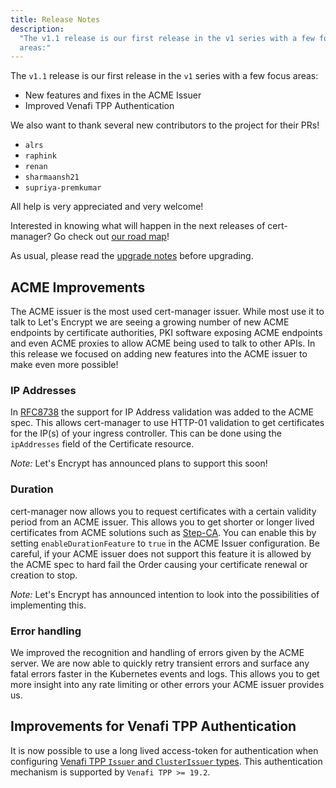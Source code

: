 ```yaml
---
title: Release Notes
description:
  "The v1.1 release is our first release in the v1 series with a few focus
  areas:"
---
```


The `v1.1` release is our first release in the `v1` series with a few focus
areas:

- New features and fixes in the ACME Issuer
- Improved Venafi TPP Authentication

We also want to thank several new contributors to the project for their PRs!

- `alrs`
- `raphink`
- `renan`
- `sharmaansh21`
- `supriya-premkumar`

All help is very appreciated and very welcome!

Interested in knowing what will happen in the next releases of cert-manager? Go
check out
[our road map](https://github.com/jetstack/cert-manager/blob/master/ROADMAP.md)!

As usual, please read the
[upgrade notes](/docs/installation/upgrading/upgrading-1.0-1.1/) before
upgrading.

## ACME Improvements

The ACME issuer is the most used cert-manager issuer. While most use it to talk
to Let's Encrypt we are seeing a growing number of new ACME endpoints by
certificate authorities, PKI software exposing ACME endpoints and even ACME
proxies to allow ACME being used to talk to other APIs. In this release we
focused on adding new features into the ACME issuer to make even more possible!

### IP Addresses

In [RFC8738](https://tools.ietf.org/html/rfc8738) the support for IP Address
validation was added to the ACME spec. This allows cert-manager to use HTTP-01
validation to get certificates for the IP(s) of your ingress controller. This
can be done using the `ipAddresses` field of the Certificate resource.

_Note:_ Let's Encrypt has announced plans to support this soon!

### Duration

cert-manager now allows you to request certificates with a certain validity
period from an ACME issuer. This allows you to get shorter or longer lived
certificates from ACME solutions such as
[Step-CA](https://smallstep.com/blog/private-acme-server/). You can enable this
by setting `enableDurationFeature` to `true` in the ACME Issuer configuration.
Be careful, if your ACME issuer does not support this feature it is allowed by
the ACME spec to hard fail the Order causing your certificate renewal or
creation to stop.

_Note:_ Let's Encrypt has announced intention to look into the possibilities of
implementing this.

### Error handling

We improved the recognition and handling of errors given by the ACME server. We
are now able to quickly retry transient errors and surface any fatal errors
faster in the Kubernetes events and logs. This allows you to get more insight
into any rate limiting or other errors your ACME issuer provides us.

## Improvements for Venafi TPP Authentication

It is now possible to use a long lived access-token for authentication when
configuring
[Venafi TPP `Issuer` and `ClusterIssuer` types](/docs/configuration/venafi/).
This authentication mechanism is supported by `Venafi TPP >= 19.2`.
